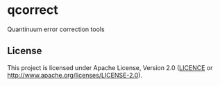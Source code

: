 # qcorrect

Quantinuum error correction tools

## License

This project is licensed under Apache License, Version 2.0 ([LICENCE][] or <http://www.apache.org/licenses/LICENSE-2.0>).

  [LICENCE]: ./LICENCE
